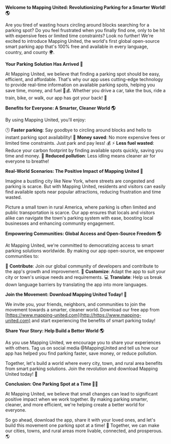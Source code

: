 **Welcome to Mapping United: Revolutionizing Parking for a Smarter World! 🌎**

Are you tired of wasting hours circling around blocks searching for a parking spot? Do you feel frustrated when you finally find one, only to be hit with expensive fees or limited time constraints? Look no further! We're excited to introduce Mapping United, the world's first global open-source smart parking app that's 100% free and available in every language, country, and county 🌍.

**Your Parking Solution Has Arrived 🚨**

At Mapping United, we believe that finding a parking spot should be easy, efficient, and affordable. That's why our app uses cutting-edge technology to provide real-time information on available parking spots, helping you save time, money, and fuel 🚗💰. Whether you drive a car, take the bus, ride a train, bike, or walk, our app has got your back! 🌟

**Benefits for Everyone: A Smarter, Cleaner World 🌎**

By using Mapping United, you'll enjoy:

🕒 **Faster parking**: Say goodbye to circling around blocks and hello to instant parking spot availability!
💸 **Money saved**: No more expensive fees or limited time constraints. Just park and pay less! 💰
⚡️ **Less fuel wasted**: Reduce your carbon footprint by finding available spots quickly, saving you time and money.
🌿 **Reduced pollution**: Less idling means cleaner air for everyone to breathe!

**Real-World Scenarios: The Positive Impact of Mapping United 🌟**

Imagine a bustling city like New York, where streets are congested and parking is scarce. But with Mapping United, residents and visitors can easily find available spots near popular attractions, reducing frustration and time wasted.

 Picture a small town in rural America, where parking is often limited and public transportation is scarce. Our app ensures that locals and visitors alike can navigate the town's parking system with ease, boosting local businesses and enhancing community engagement.

**Empowering Communities: Global Access and Open-Source Freedom 🌎**

At Mapping United, we're committed to democratizing access to smart parking solutions worldwide. By making our app open-source, we empower communities to:

🌟 **Contribute**: Join our global community of developers and contribute to the app's growth and improvement.
🚀 **Customize**: Adapt the app to suit your city or town's unique needs and requirements.
💻 **Translate**: Help us break down language barriers by translating the app into more languages.

**Join the Movement: Download Mapping United Today! 📲**

We invite you, your friends, neighbors, and communities to join the movement towards a smarter, cleaner world. Download our free app from [https://www.mapping-united.com](http://https://www.mapping-united.com) and start experiencing the benefits of smart parking today!

**Share Your Story: Help Build a Better World 🌎**

As you use Mapping United, we encourage you to share your experiences with others. Tag us on social media @MappingUnited and tell us how our app has helped you find parking faster, save money, or reduce pollution.

Together, let's build a world where every city, town, and rural area benefits from smart parking solutions. Join the revolution and download Mapping United today! 🌟

**Conclusion: One Parking Spot at a Time 🚗💕**

At Mapping United, we believe that small changes can lead to significant positive impact when we work together. By making parking smarter, cleaner, and more efficient, we're helping create a better world for everyone.

So go ahead, download the app, share it with your loved ones, and let's build this movement one parking spot at a time! 💪 Together, we can make our cities, towns, and rural areas more livable, connected, and prosperous. 🌎